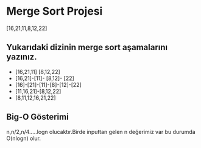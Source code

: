 # Merge Sort Projesi
[16,21,11,8,12,22]
## Yukarıdaki dizinin merge sort aşamalarını yazınız.
-   [16,21,11] [8,12,22]
-   [16,21]-[11]- [8,12]- [22]
-   [16]-[21]-[11]-[8]-[12]-[22]
-   [11,16,21]-[8,12,22]
-   [8,11,12,16,21,22]
## Big-O Gösterimi
n,n/2,n/4.....logn olucaktır.Birde inputtan gelen n değerimiz var bu durumda O(nlogn) olur.